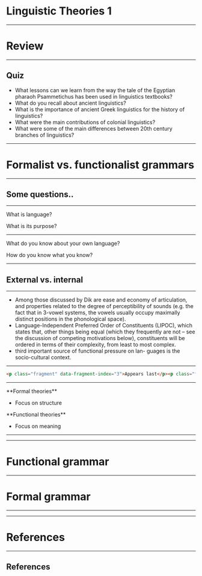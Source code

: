 # Linguistic Theories 1

---

# Review

---

## Quiz

- What lessons can we learn from the way the tale of the Egyptian pharaoh Psammetichus has been used in linguistics textbooks?
- What do you recall about ancient linguistics?
- What is the importance of ancient Greek linguistics for the history of linguistics?
- What were the main contributions of colonial linguistics?
- What were some of the main differences between 20th century branches of linguistics?

---

# Formalist vs. functionalist grammars

---

## Some questions..

---

What is language?  

What is its purpose?

---

What do you know about your own language?  

How do you know what you know?

---

## External vs. internal 


---


-  Among those discussed by Dik are ease and economy of articulation, and properties related to the degree of perceptibility of sounds (e.g. the fact that in 3-vowel systems, the vowels usually occupy maximally distinct positions in the phonological space).
-  Language-Independent Preferred Order of Constituents (LIPOC), which states that, other things being equal (which they frequently are not – see the discussion of competing motivations below), constituents will be ordered in terms of their complexity, from least to most complex.
-  third important source of functional pressure on lan- guages is the socio-cultural context.


---

```html
<p class="fragment" data-fragment-index="3">Appears last</p><p class="fragment" data-fragment-index="1">Appears first</p><p class="fragment" data-fragment-index="2">Appears second</p>
```

---

<div id = "left">
**Formal theories**

- Focus on structure 

</div>

<div id = "right">
**Functional theories**

- Focus on meaning

</div>



---








---

# Functional grammar

---

# Formal grammar

---



---


# References

---

## References


<div id = "refs">

